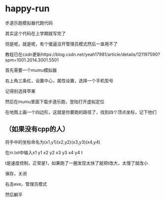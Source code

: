 # happy-run
步道乐跑模拟器代跑代码

其实这个代码在上学期就写完了

但是呢，就是呢，有个傻逼没开管理员模式然后一直用不了

教程已在csdn更新https://blog.csdn.net/yeah17981/article/details/121197590?spm=1001.2014.3001.5501

首先需要一个mumu模拟器

右上角三条杠，设置中心，属性设置，选择一个手机型号

记得别选择苹果

然后在mumu里面下载步道乐跑，登陆打开虚拟定位

在地图上画一个四边形，这就是你要跑的路径了，找到四个顶点坐标，记下他们


## （如果没有cpp的人） ##

将手中的坐标命名为(x1,y1)(x2,y2)(x3,y3)(x4,y4)

在in.txt中输入x1 y1 x2 y2 x3 y3 x4 y4 t

t是速度控制，正常是1，如果跑了一圈发现太快了就把t改大，太慢了就改小

保存，关闭

右击exe，管理员模式

然后躺平
